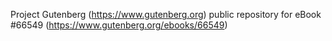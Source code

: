 Project Gutenberg (https://www.gutenberg.org) public repository for eBook #66549 (https://www.gutenberg.org/ebooks/66549)
